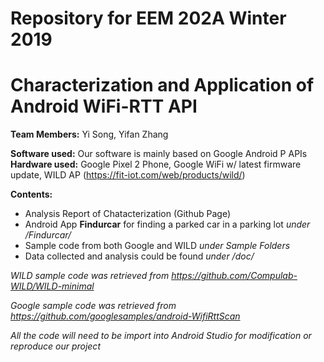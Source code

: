 # Repository for EEM 202A Winter 2019
# Characterization and Application of Android WiFi-RTT API

__Team Members:__ Yi Song, Yifan Zhang

__Software used:__ Our software is mainly based on Google Android P APIs
__Hardware used:__ Google Pixel 2 Phone, Google WiFi w/ latest firmware update, WILD AP (https://fit-iot.com/web/products/wild/)

__Contents:__
  * Analysis Report of Chatacterization (Github Page)
  * Android App __Findurcar__ for finding a parked car in a parking lot _under /Findurcar/_
  * Sample code from both Google and WILD _under Sample Folders_
  * Data collected and analysis could be found _under /doc/_
  
  _WILD sample code was retrieved from https://github.com/Compulab-WILD/WILD-minimal_
  
  _Google sample code was retrieved from https://github.com/googlesamples/android-WifiRttScan_
  
_All the code will need to be import into Android Studio for modification or reproduce our project_

